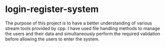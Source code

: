 # login-register-system

The purpose of this project is to have a better understanding of various stream tools provided by cpp. I have used file handling methods to manage the users and their data and simultaneously perform the required validation before allowing the users to enter the system.
